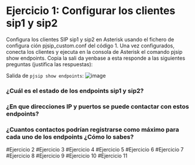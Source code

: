 # Ejercicio 1: Configurar los clientes sip1 y sip2

Configura los clientes SIP sip1 y sip2 en Asterisk usando el fichero de configura
ción pjsip_custom.conf del código 1. Una vez configurados, conecta los clientes y
 ejecuta en la consola de Asterisk el comando pjsip show endpoints. Copia la sali
da yenbase a esta responde a las siguientes preguntas (justifica las respuestas):

Salida de `pjsip show endpoints`:
![image](https://github.com/user-attachments/assets/70598723-0d30-4471-a50f-42ec4327e8e8)

### ¿Cuál es el estado de los endpoints sip1 y sip2?


### ¿En que direcciones IP y puertos se puede contactar con estos endpoints?

### ¿Cuantos contactos podrían registrarse como máximo para cada uno de los endpoints ¿Cómo lo sabes?

#Ejercicio 2
#Ejercicio 3
#Ejercicio 4
#Ejercicio 5
#Ejercicio 6
#Ejercicio 7
#Ejercicio 8
#Ejercicio 9
#Ejercicio 10
#Ejercicio 11
